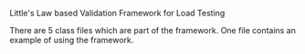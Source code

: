 Little's Law based Validation Framework for Load Testing 

There are 5 class files which are part of the framework.
One file contains an example of using the framework.
